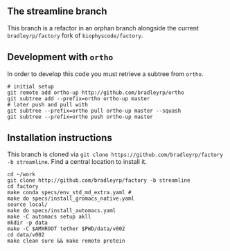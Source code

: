 ## The streamline branch

This branch is a refactor in an orphan branch alongside the current `bradleyrp/factory` fork of `biophyscode/factory`.

## Development with `ortho`

In order to develop this code you must retrieve a subtree from `ortho`.

~~~
# initial setup
git remote add ortho-up http://github.com/bradleyrp/ortho
git subtree add --prefix=ortho ortho-up master
# later push and pull with
git subtree --prefix=ortho pull ortho-up master --squash
git subtree --prefix=ortho push ortho-up master
~~~

## Installation instructions

This branch is cloned via `git clone https://github.com/bradleyrp/factory -b streamline`. Find a central location to install it.

~~~
cd ~/work
git clone http://github.com/bradleyrp/factory -b streamline
cd factory
make conda specs/env_std_md_extra.yaml # 
make do specs/install_gromacs_native.yaml 
source local/
make do specs/install_automacs.yaml
make -C automacs setup akll
mkdir -p data
make -C $AMXROOT tether $PWD/data/v002
cd data/v002
make clean sure && make remote protein
~~~
